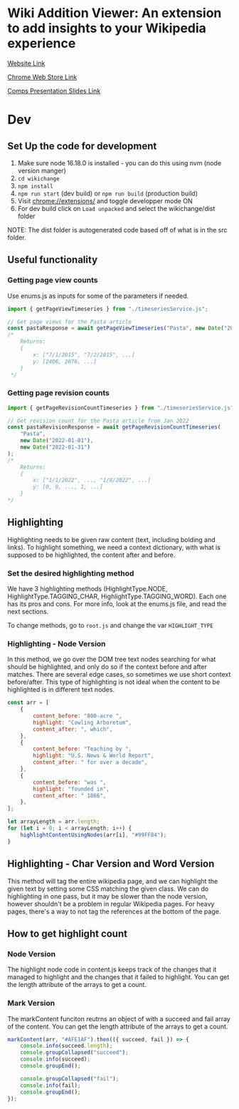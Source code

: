 # Wiki Addition Viewer: An extension to add insights to your Wikipedia experience

[Website Link](https://sukritsangvong.github.io/wp-browser-extension/)

[Chrome Web Store Link](https://chrome.google.com/webstore/detail/wiki-addition-viewer/mnaejggfbjoahdenlcfldglmkekdcljo?hl=en&authuser=1)

[Comps Presentation Slides Link](https://docs.google.com/presentation/d/1b3sQO0TZfH-8ePtacDl21yhdmK1cCb0iYKwia8RRDUg/edit?usp=sharing)

# Dev

## Set Up the code for development

1. Make sure node 16.18.0 is installed - you can do this using nvm (node version manger)
2. `cd wikichange`
3. `npm install`
4. `npm run start` (dev build) or `npm run build` (production build)
5. Visit [chrome://extensions/](chrome://extensions/) and toggle developper mode ON
6. For dev build click on `Load unpacked` and select the wikichange/dist folder

NOTE: The dist folder is autogenerated code based off of what is in the src folder.

## Useful functionality

### Getting page view counts

Use enums.js as inputs for some of the parameters if needed.

```javascript
import { getPageViewTimeseries } from "./timeseriesService.js";

// Get page views for the Pasta article
const pastaResponse = await getPageViewTimeseries("Pasta", new Date("2015-07-01"), new Date("2022-01-01"));
/*
    Returns:
    {
        x: ["7/1/2015", "7/2/2015", ...]
        y: [2406, 2076, ...]
    }
 */
```

### Getting page revision counts

```javascript
import { getPageRevisionCountTimeseries } from "./timeseriesService.js";

// Get revision count for the Pasta article from Jan 2022
const pastaRevisionResponse = await getPageRevisionCountTimeseries(
    "Pasta",
    new Date("2022-01-01"),
    new Date("2022-01-31")
);
/*
    Returns:
    {
        x: ["1/1/2022", ..., "1/8/2022", ...]
        y: [0, 0, ..., 1, ...]
    }
*/
```

## Highlighting

Highlighting needs to be given raw content (text, including bolding and links). To highlight something, we need a context dictionary, with what is supposed to be highlighted, the content after and before.

### Set the desired highlighting method

We have 3 highlighting methods (HighlightType.NODE, HighlightType.TAGGING_CHAR, HighlightType.TAGGING_WORD). Each one has its pros and cons. For more info, look at the enums.js file, and read the next sections.

To change methods, go to `root.js` and change the var `HIGHLIGHT_TYPE`

### Highlighting - Node Version

In this method, we go over the DOM tree text nodes searching for what should be highlighted, and only do so if the context before and after matches. There are several edge cases, so sometimes we use short context before/after. This type of highlighting is not ideal when the content to be highlighted is in different text nodes.

```javascript
const arr = [
    {
        content_before: "800-acre ",
        highlight: "Cowling Arboretum",
        content_after: ", which",
    },
    {
        content_before: "Teaching by ",
        highlight: "U.S. News & World Report",
        content_after: " for over a decade",
    },
    {
        content_before: "was ",
        highlight: "founded in",
        content_after: " 1866",
    },
];

let arrayLength = arr.length;
for (let i = 0; i < arrayLength; i++) {
    highlightContentUsingNodes(arr[i], "#99FF84");
}
```

## Highlighting - Char Version and Word Version

This method will tag the entire wikipedia page, and we can highlight the given text by setting some CSS matching the given class. We can do highlighting in one pass, but it may be slower than the node version, however shouldn't be a problem in regular Wikipedia pages. For heavy pages, there's a way to not tag the references at the bottom of the page.

## How to get highlight count

### Node Version

The highlight node code in content.js keeps track of the changes that it managed to highlight and the changes that it failed to highlight. You can get the length attribute of the arrays to get a count.

### Mark Version

The markContent funciton reutrns an object of with a succeed and fail array of the content. You can get the length attribute of the arrays to get a count.

```javascript
markContent(arr, "#AFE1AF").then(({ succeed, fail }) => {
    console.info(succeed.length);
    console.groupCollapsed("succeed");
    console.info(succeed);
    console.groupEnd();

    console.groupCollapsed("fail");
    console.info(fail);
    console.groupEnd();
});
```
